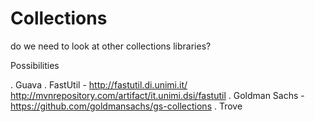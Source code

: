 # Collections

do we need to look at other collections libraries?

Possibilities

. Guava 
. FastUtil - http://fastutil.di.unimi.it/ http://mvnrepository.com/artifact/it.unimi.dsi/fastutil
. Goldman Sachs - https://github.com/goldmansachs/gs-collections
. Trove
